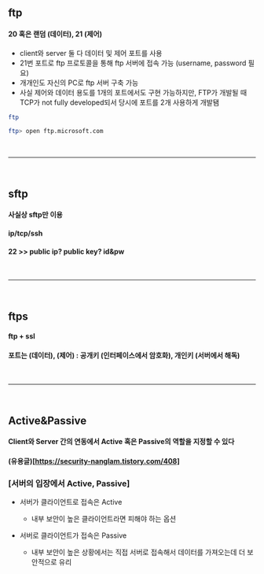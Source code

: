 ## ftp
#### 20 혹은 랜덤 (데이터), 21 (제어)
 - client와 server 둘 다 데이터 및 제어 포트를 사용
 - 21번 포트로 ftp 프로토콜을 통해 ftp 서버에 접속 가능 (username, password 필요)
 - 개개인도 자신의 PC로 ftp 서버 구축 가능
 - 사실 제어와 데이터 용도를 1개의 포트에서도 구현 가능하지만, FTP가 개발될 때 TCP가 not fully developed되서 당시에 포트를 2개 사용하게 개발됌

```bash
ftp

ftp> open ftp.microsoft.com
```
<br>
<hr>
<br> 

## sftp
#### 사실상 sftp만 이용
#### ip/tcp/ssh
#### 22 >> public ip? public key? id&pw

<br>
<hr>
<br> 

## ftps
#### ftp + ssl 
#### 포트는 (데이터), (제어) : 공개키 (인터페이스에서 암호화), 개인키 (서버에서 해독)

<br>
<hr>
<br> 

## Active&Passive
#### Client와 Server 간의 연동에서 Active 혹은 Passive의 역할을 지정할 수 있다
#### (유용글)[https://security-nanglam.tistory.com/408]

### [서버의 입장에서 Active, Passive]
* 서버가 클라이언트로 접속은 Active
  * 내부 보안이 높은 클라이언트라면 피해야 하는 옵션

* 서버로 클라이언트가 접속은 Passive
  * 내부 보안이 높은 상황에서는 직접 서버로 접속해서 데이터를 가져오는데 더 보안적으로 유리

